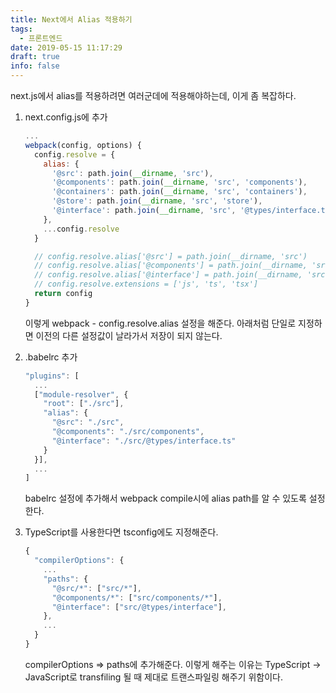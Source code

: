 ```yaml
---
title: Next에서 Alias 적용하기
tags:
  - 프론트엔드
date: 2019-05-15 11:17:29
draft: true
info: false
---
```


next.js에서 alias를 적용하려면 여러군데에 적용해야하는데, 이게 좀 복잡하다.

1. next.config.js에 추가

   ```javascript {numberLines}
   ...
   webpack(config, options) {
     config.resolve = {
       alias: {
         '@src': path.join(__dirname, 'src'),
         '@components': path.join(__dirname, 'src', 'components'),
         '@containers': path.join(__dirname, 'src', 'containers'),
         '@store': path.join(__dirname, 'src', 'store'),
         '@interface': path.join(__dirname, 'src', '@types/interface.ts')
       },
       ...config.resolve
     }

     // config.resolve.alias['@src'] = path.join(__dirname, 'src')
     // config.resolve.alias['@components'] = path.join(__dirname, 'src', 'components')
     // config.resolve.alias['@interface'] = path.join(__dirname, 'src', '@types/interface.ts')
     // config.resolve.extensions = ['js', 'ts', 'tsx']
     return config
   }
   ```

   이렇게 webpack - config.resolve.alias 설정을 해준다. 아래처럼 단일로 지정하면 이전의 다른 설정값이 날라가서 저장이 되지 않는다.

2. .babelrc 추가

   ```javascript {numberLines}
   "plugins": [
     ...
     ["module-resolver", {
       "root": ["./src"],
       "alias": {
         "@src": "./src",
         "@components": "./src/components",
         "@interface": "./src/@types/interface.ts"
       }
     }],
     ...
   ]
   ```

   babelrc 설정에 추가해서 webpack compile시에 alias path를 알 수 있도록 설정한다.

3. TypeScript를 사용한다면 tsconfig에도 지정해준다.

   ```javascript {numberLines}
   {
     "compilerOptions": {
       ...
       "paths": {
         "@src/*": ["src/*"],
         "@components/*": ["src/components/*"],
         "@interface": ["src/@types/interface"],
       },
       ...
     }
   }
   ```

   compilerOptions ⇒ paths에 추가해준다. 이렇게 해주는 이유는 TypeScript → JavaScript로 transfiling 될 때 제대로 트랜스파일링 해주기 위함이다.
